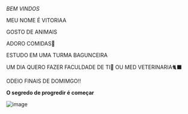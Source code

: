 *BEM VINDOS*

MEU NOME É VITORIAA

GOSTO DE ANIMAIS 

ADORO COMIDAS🍕

ESTUDO EM UMA TURMA BAGUNCEIRA

UM DIA QUERO FAZER FACULDADE DE TI📓 OU MED VETERINARIA🐈‍⬛

ODEIO FINAIS DE DOMIMGO!!

**O segredo de progredir é começar**

![image](https://github.com/vitoriasaldeira/vitoriasaldeira/assets/137111566/a1d3d57a-62c6-4e1b-a3b7-80c180ad895a)
